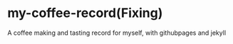 # my-coffee-record(Fixing)
A coffee making and tasting record for myself, with githubpages and jekyll

